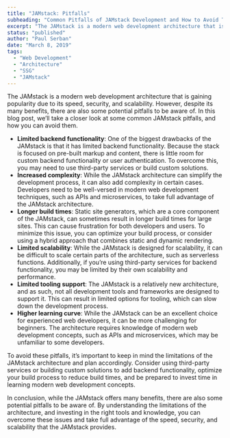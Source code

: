 ```yaml
---
title: "JAMstack: Pitfalls"
subheading: "Common Pitfalls of JAMstack Development and How to Avoid Them"
excerpt: "The JAMstack is a modern web development architecture that is gaining popularity due to its speed, security, and scalability. However, despite its many benefits, there are also some potential pitfalls to be aware of. In this blog post, we’ll take a closer look at some common JAMstack pitfalls, and how you can avoid them."
status: "published"
author: "Paul Serban"
date: "March 8, 2019"
tags:
  - "Web Development"
  - "Architecture"
  - "SSG"
  - "JAMstack"
---
```


The JAMstack is a modern web development architecture that is gaining popularity due to its speed, security, and scalability. However, despite its many benefits, there are also some potential pitfalls to be aware of. In this blog post, we’ll take a closer look at some common JAMstack pitfalls, and how you can avoid them.

- **Limited backend functionality**: One of the biggest drawbacks of the JAMstack is that it has limited backend functionality. Because the stack is focused on pre-built markup and content, there is little room for custom backend functionality or user authentication. To overcome this, you may need to use third-party services or build custom solutions.
- **Increased complexity**: While the JAMstack architecture can simplify the development process, it can also add complexity in certain cases. Developers need to be well-versed in modern web development techniques, such as APIs and microservices, to take full advantage of the JAMstack architecture.
- **Longer build times**: Static site generators, which are a core component of the JAMstack, can sometimes result in longer build times for large sites. This can cause frustration for both developers and users. To minimize this issue, you can optimize your build process, or consider using a hybrid approach that combines static and dynamic rendering.
- **Limited scalability**: While the JAMstack is designed for scalability, it can be difficult to scale certain parts of the architecture, such as serverless functions. Additionally, if you’re using third-party services for backend functionality, you may be limited by their own scalability and performance.
- **Limited tooling support**: The JAMstack is a relatively new architecture, and as such, not all development tools and frameworks are designed to support it. This can result in limited options for tooling, which can slow down the development process.
- **Higher learning curve**: While the JAMstack can be an excellent choice for experienced web developers, it can be more challenging for beginners. The architecture requires knowledge of modern web development concepts, such as APIs and microservices, which may be unfamiliar to some developers.

To avoid these pitfalls, it’s important to keep in mind the limitations of the JAMstack architecture and plan accordingly. Consider using third-party services or building custom solutions to add backend functionality, optimize your build process to reduce build times, and be prepared to invest time in learning modern web development concepts.

In conclusion, while the JAMstack offers many benefits, there are also some potential pitfalls to be aware of. By understanding the limitations of the architecture, and investing in the right tools and knowledge, you can overcome these issues and take full advantage of the speed, security, and scalability that the JAMstack provides.